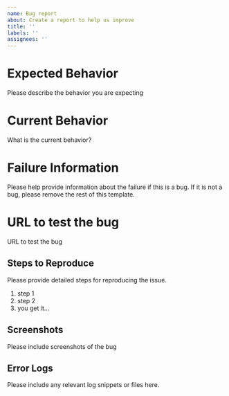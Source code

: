 ```yaml
---
name: Bug report
about: Create a report to help us improve
title: ''
labels: ''
assignees: ''
---
```


# Expected Behavior

Please describe the behavior you are expecting

# Current Behavior

What is the current behavior?

# Failure Information

Please help provide information about the failure if this is a bug. If it is not a bug, please remove the rest of this template.

# URL to test the bug

URL to test the bug

## Steps to Reproduce

Please provide detailed steps for reproducing the issue.

1. step 1
2. step 2
3. you get it...

## Screenshots

Please include screenshots of the bug

## Error Logs

Please include any relevant log snippets or files here.
